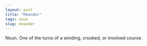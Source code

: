 ```yaml
---
layout: post
title: "Meander"
tags: noun
slug: meander
---
```

Noun. One of the turns of a winding, crooked, or involved course.
